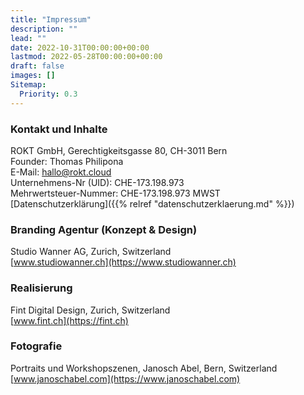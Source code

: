 ```yaml
---
title: "Impressum"
description: ""
lead: ""
date: 2022-10-31T00:00:00+00:00
lastmod: 2022-05-28T00:00:00+00:00
draft: false
images: []
Sitemap:
  Priority: 0.3
---
```


### Kontakt und Inhalte

ROKT GmbH, Gerechtigkeitsgasse 80, CH-3011 Bern  
Founder: Thomas Philipona  
E-Mail: [hallo@rokt.cloud](mailto:hallo@rokt.cloud)  
Unternehmens-Nr (UID): CHE-173.198.973  
Mehrwertsteuer-Nummer: CHE-173.198.973 MWST  
[Datenschutzerklärung]({{% relref "datenschutzerklaerung.md" %}})

### Branding Agentur (Konzept & Design)

Studio Wanner AG, Zurich, Switzerland  
[www.studiowanner.ch](https://www.studiowanner.ch)

### Realisierung

Fint Digital Design, Zurich, Switzerland  
[www.fint.ch](https://fint.ch)

### Fotografie

Portraits und Workshopszenen, Janosch Abel, Bern, Switzerland  
[www.janoschabel.com](https://www.janoschabel.com)
